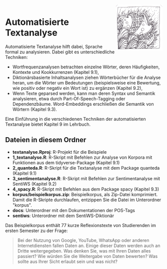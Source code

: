 <img src="chapter_09_zentangle.png" width="150" alt="Abbildung für Kapitel 9" align="right">

# Automatisierte Textanalyse

Automatisierte Textanalyse hilft dabei, Sprache formal zu analysieren. Dabei gibt es unterschiedliche Techniken:
- Wortfrequenzanalysen betrachten einzelne Wörter, deren Häufigkeiten, Kontexte und Kookkurrenzen (Kapitel 9.1), 
- Diktionärsbasierte Inhaltsanalysen ziehen Wörterbücher für die Analyse heran, um die Wörter um Bedeutungen (beispielsweise eine Bewertung, wie positiv oder negativ ein Wort ist) zu ergänzen (Kapitel 9.2),
- Wenn Texte geparsed werden, kann man deren Syntax und Semantik analysieren, etwa durch Part-Of-Speech-Tagging oder Dependenzbäume. Word-Embeddings erschließen die Semantik von Wörtern (Kapitel 9.3). 

Eine Einführung in die verschiedenen Techniken der automatisierten Textanalyse bietet Kapitel 9 im Lehrbuch. 

## Dateien in diesem Ordner
- **textanalyse.Rproj**: R-Projekt für die Beispiele
- **1_textanalyse.R**: R-Skript mit Befehlen zur Analyse von Korpora mit Funktionen aus dem tidyverse-Package (Kapitel 9.1)
- **2_quanteda.R**: R-Skript für die Textanalyse mit dem Package quanteda (Kapitel 9.1)
- **3_sentimentanalyse.R**: R-Skript mit Befehlen zur Sentimentanalyse mit SentiWS (Kapitel 9.2) 
- **4_spacy.R**: R-Skript mit Befehlen aus dem Package spacy (Kapitel 9.3)
- **korpus/beispielkorpus.zip**: Beispielkorpus, als Zip-Datei komprimiert. Damit die R-Skripte durchlaufen, entzippen Sie die Datei im Unterordner "korpus".
- **docs**: Unterordner mit den Dokumentationen der POS-Tags
- **sentiws**: Unterordner mit dem SentiWS-Diktionär


Das Beispielkorpus enthält 77 kurze Reflexionstexte von Studierenden im ersten Semester zu der Frage:
> Bei der Nutzung von Google, YouTube, WhatsApp oder anderen Internetdiensten fallen Daten an. Einige dieser Daten werden auch an Dritte weitergegeben. Was denken Sie, was mit Ihren Daten alles passiert? Wie würden Sie die Weitergabe von Daten bewerten? Was sollte aus Ihrer Sicht erlaubt sein und was nicht?
